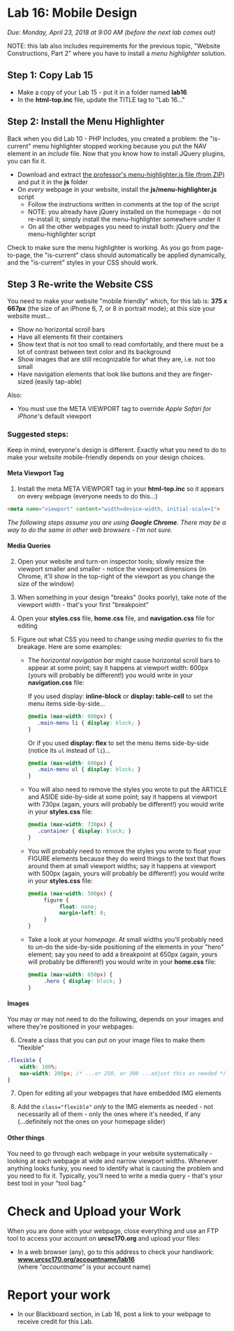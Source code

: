 # Lab 16: Mobile Design
*Due: Monday, April 23, 2018 at 9:00 AM (before the next lab comes out)*

NOTE: this lab also includes requirements for the previous topic, "Website Constructions, Part 2" where you have to install a *menu highlighter* solution.

## Step 1: Copy Lab 15

- Make a copy of your Lab 15 - put it in a folder named **lab16**
- In the **html-top.inc** file, update the TITLE tag to "Lab 16..."

## Step 2: Install the Menu Highlighter

Back when you did Lab 10 - PHP Includes, you created a problem: the "is-current" menu highlighter stopped working because you put the NAV element in an *include* file.  Now that you know how to install JQuery plugins, you can fix it.

- Download and extract [the professor's menu-highlighter.js file (from ZIP)](http://urcsc170.org/rkostin/distribution/menu-highlighter.zip) and put it in the **js** folder
- On *every* webpage in your website, install the **js/menu-highlighter.js** script
  - Follow the instructions written in comments at the top of the script
  - NOTE: you already have jQuery installed on the homepage - do not re-install it; simply install the menu-highlighter somewhere under it
  - On all the other webpages you need to install both: jQuery *and* the menu-highlighter script

Check to make sure the menu highlighter is working.  As you go from page-to-page, the "is-current" class should automatically be applied dynamically, and the "is-current" styles in your CSS should work.

## Step 3 Re-write the Website CSS

You need to make your website "mobile friendly" which, for this lab is: **375 x 667px** (the size of an iPhone 6, 7, or 8 in portrait mode); at this size your website must...

- Show no horizontal scroll bars
- Have all elements fit their containers
- Show text that is not too small to read comfortably, and there must be a lot of contrast between text color and its background
- Show images that are still recognizable for what they are, i.e. not too small
- Have navigation elements that look like buttons and they are finger-sized (easily tap-able)

Also:

- You must use the META VIEWPORT tag to override *Apple Safari for iPhone*'s default viewport

### Suggested steps:

Keep in mind, everyone's design is different.  Exactly what you need to do to make your website mobile-friendly depends on your design choices.

#### Meta Viewport Tag

1. Install the meta META VIEWPORT tag in your **html-top.inc** so it appears on every webpage (everyone needs to do this...)
```html
<meta name="viewport" content="width=device-width, initial-scale=1">
```

*The following steps assume you are using **Google Chrome**.  There may be a way to do the same in other web browsers - I'm not sure.*

#### Media Queries

2. Open your website and turn-on inspector tools; slowly resize the viewport smaller and smaller - notice the viewport dimensions (in Chrome, it'll show in the top-right of the viewport as you change the size of the window)

3. When something in your design "breaks" (looks poorly), take note of the viewport width - that's your first "breakpoint"

4. Open your **styles.css** file, **home.css** file, and **navigation.css** file for editing

5. Figure out what CSS you need to change using *media queries* to fix the breakage.  Here are some examples:

   - The *horizontal navigation bar* might cause horizontal scroll bars to appear at some point; say it happens at viewport width: 600px (yours will probably be different!) you would write in your **navigation.css** file:

     If you used display: **inline-block** or **display: table-cell** to set the menu items side-by-side...

     ```css
     @media (max-width: 600px) {
     	.main-menu li { display: block; } 
     }
     ```

     Or if you used **display: flex** to set the menu items side-by-side (notice its `ul` instead of `li`)...

     ```css
     @media (max-width: 600px) {
     	.main-menu ul { display: block; } 
     } 
     ```

   - You will also need to remove the styles you wrote to put the ARTICLE and ASIDE side-by-side at some point; say it happens at viewport with 730px (again, yours will probably be different!) you would write in your **styles.css** file:

     ```css
     @media (max-width: 730px) {
     	.container { display: block; } 
     } 
     ```

   - You will probably need to remove the styles you wrote to float your FIGURE elements because they do weird things to the text that flows around them at small viewport widths; say it happens at viewport with 500px (again, yours will probably be different!) you would write in your **styles.css** file:

     ```css
     @media (max-width: 500px) {
          figure {
               float: none;
               margin-left: 0;
          }
     } 
     ```

   - Take a look at your *homepage*.  At small widths you'll probably need to un-do the side-by-side positioning of the elements in your "hero" element; say you need to add a breakpoint at 650px (again, yours will probably be different!) you would write in your **home.css** file:

     ```css
     @media (max-width: 650px) {
          .hero { display: block; }
     }
     ```

#### Images

You may or may not need to do the following, depends on your images and where they're positioned in your webpages:

6. Create a class that you can put on your image files to make them "flexible"

```css
.flexible {
    width: 100%;
    max-width: 200px; /* ...or 250, or 300 ...adjust this as needed */
}
```

7. Open for editing all your webpages that have embedded IMG elements 

8. Add the `class="flexible"` *only* to the IMG elements as needed - not necessarily all of them - only the ones where it's needed, if any (...definitely not the ones on your homepage slider)

#### Other things

You need to go through each webpage in your website systematically - looking at each webpage at wide and narrow viewport widths.  Whenever anything looks funky, you need to identify what is causing the problem and you need to fix it.  Typically, you'll need to write a media query - that's your best tool in your "tool bag."

# Check and Upload your Work

When you are done with your webpage, close everything and use an FTP tool to access your account on **urcsc170.org** and upload your files:

- In a web browser (any), go to this address to check your handiwork:  
  **www.urcsc170.org/accountname/lab16**  
  (where “*accountname*” is your account name)

# Report your work

- In our Blackboard section, in Lab 16, post a link to your webpage to receive credit for this Lab.
